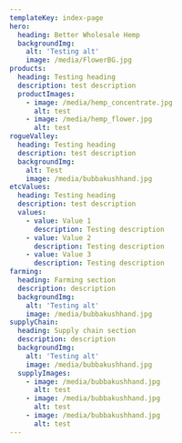 ```yaml
---
templateKey: index-page
hero:
  heading: Better Wholesale Hemp
  backgroundImg:
    alt: 'Testing alt'
    image: /media/FlowerBG.jpg
products:
  heading: Testing heading
  description: test description
  productImages:
    - image: /media/hemp_concentrate.jpg
      alt: test
    - image: /media/hemp_flower.jpg
      alt: test
rogueValley:
  heading: Testing heading
  description: test description
  backgroundImg:
    alt: Test
    image: /media/bubbakushhand.jpg
etcValues:
  heading: Testing heading
  description: test description
  values:
    - value: Value 1
      description: Testing description
    - value: Value 2
      description: Testing description
    - value: Value 3
      description: Testing description
farming:
  heading: Farming section
  description: description
  backgroundImg:
    alt: 'Testing alt'
    image: /media/bubbakushhand.jpg
supplyChain:
  heading: Supply chain section
  description: description
  backgroundImg:
    alt: 'Testing alt'
    image: /media/bubbakushhand.jpg
  supplyImages:
    - image: /media/bubbakushhand.jpg
      alt: test
    - image: /media/bubbakushhand.jpg
      alt: test
    - image: /media/bubbakushhand.jpg
      alt: test
---
```

